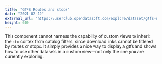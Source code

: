 ```yaml
---
title: "GTFS Routes and stops"
date: "2021-02-19"
external_url: "https://userclub.opendatasoft.com/explore/dataset/gtfs-nyc/custom/"
height: 600
---
```


This component cannot harness the capability of custom views to inherit the `ctx` contex from catalog filters, since download links cannot be fitlered by routes or stops. It simply provides a nice way to display a gtfs and shows how to use other datasets in a custom view—not only the one you are currently exploring.
